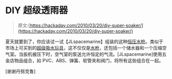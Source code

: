 # DIY 超级透雨器

> 原文:[https://hackaday.com/2010/03/20/diy-super-soaker/](https://hackaday.com/2010/03/20/diy-super-soaker/)

夏天就要到了，你应该试一试【JLspacemarine】组装的这种[恒压水枪](http://www.sscentral.org/homemade/cpscar.html)。类似于市场上可买到的[超级吸水玩具](http://www.hasbro.com/shop/browse/Nerf/Super-Soaker/_/N-1rZ69/Ne-2l)，这不仅仅是[水枪](http://hackaday.com/2008/12/26/usb-servo-squirter/)，还包括一个储水器和一个压缩空气室。当扳机被压下时，空气室的泵送允许恒定的气流。[JLspacemarine]使用五金店物品组合，如 PVC、ABS、弹簧、软管夹和阀门，将所有这些组合在一起。

[谢谢丹努克鲁]